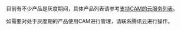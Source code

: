 目前有不少产品是灰度期间，具体产品列表请参考[支持CAM的云服务列表](https://www.qcloud.com/document/product/598/10588)。

如需要对处于灰度期的产品使用CAM进行管理，请联系腾讯云进行操作。
